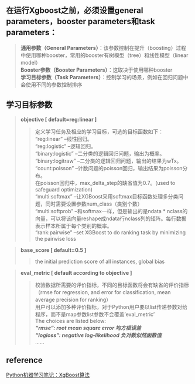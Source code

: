 ## 在运行Xgboost之前，必须设置general parameters，booster parameters和task parameters：
> **通用参数（General Parameters）**：该参数控制在提升（boosting）过程中使用哪种booster，常用的booster有树模型（tree）和线性模型（linear model）  
**Booster参数（Booster Parameters）**：这取决于使用哪种booster  
**学习目标参数（Task Parameters）**：控制学习的场景，例如在回归问题中会使用不同的参数控制排序  

## 学习目标参数
> **objective [ default=reg:linear ]**     
>> 定义学习任务及相应的学习目标，可选的目标函数如下：  
“reg:linear” –线性回归。  
“reg:logistic” –逻辑回归。  
“binary:logistic” –二分类的逻辑回归问题，输出为概率。  
“binary:logitraw” –二分类的逻辑回归问题，输出的结果为wTx。  
“count:poisson” –计数问题的poisson回归，输出结果为poisson分布。  
在poisson回归中，max_delta_step的缺省值为0.7。(used to safeguard optimization)  
“multi:softmax” –让XGBoost采用softmax目标函数处理多分类问题，同时需要设置参数num_class（类别个数）  
“multi:softprob” –和softmax一样，但是输出的是ndata * nclass的向量，可以将该向量reshape成ndata行nclass列的矩阵。每行数据表示样本所属于每个类别的概率。  
“rank:pairwise” –set XGBoost to do ranking task by minimizing the pairwise loss

> **base_score [ default=0.5 ]**    
>> the initial prediction score of all instances, global bias  

> **eval_metric [ default according to objective ]**    
>> 校验数据所需要的评价指标，不同的目标函数将会有缺省的评价指标（rmse for regression, and error for classification, mean average precision for ranking）  
用户可以添加多种评价指标，对于Python用户要以list传递参数对给程序，而不是map参数list参数不会覆盖’eval_metric’  
The choices are listed below:  
***“rmse”: root mean square error 均方根误差***   
***“logloss”: negative log-likelihood 负对数似然函数值***   
……  

## reference
[Python机器学习笔记：XgBoost算法](https://www.cnblogs.com/wj-1314/p/9402324.html)
